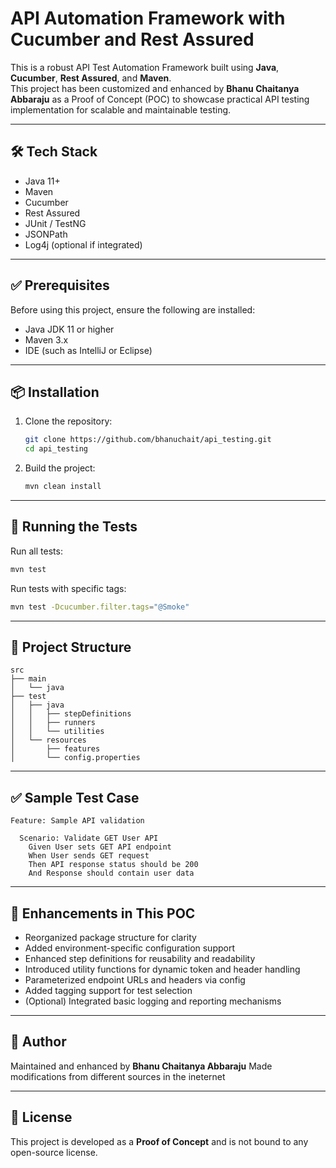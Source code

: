 # API Automation Framework with Cucumber and Rest Assured

This is a robust API Test Automation Framework built using **Java**, **Cucumber**, **Rest Assured**, and **Maven**.  
This project has been customized and enhanced by **Bhanu Chaitanya Abbaraju** as a Proof of Concept (POC) to showcase practical API testing implementation for scalable and maintainable testing.

---

## 🛠️ Tech Stack

- Java 11+
- Maven
- Cucumber
- Rest Assured
- JUnit / TestNG
- JSONPath
- Log4j (optional if integrated)

---

## ✅ Prerequisites

Before using this project, ensure the following are installed:

- Java JDK 11 or higher
- Maven 3.x
- IDE (such as IntelliJ or Eclipse)

---

## 📦 Installation

1. Clone the repository:
   ```bash
   git clone https://github.com/bhanuchait/api_testing.git
   cd api_testing
   ```

2. Build the project:
   ```bash
   mvn clean install
   ```

---

## 🚀 Running the Tests

Run all tests:

```bash
mvn test
```

Run tests with specific tags:

```bash
mvn test -Dcucumber.filter.tags="@Smoke"
```

---

## 📁 Project Structure

```
src
├── main
│   └── java
├── test
│   ├── java
│   │   ├── stepDefinitions
│   │   ├── runners
│   │   └── utilities
│   └── resources
│       ├── features
│       └── config.properties
```

---

## ✅ Sample Test Case

```gherkin
Feature: Sample API validation

  Scenario: Validate GET User API
    Given User sets GET API endpoint
    When User sends GET request
    Then API response status should be 200
    And Response should contain user data
```

---

## 🔧 Enhancements in This POC

- Reorganized package structure for clarity
- Added environment-specific configuration support
- Enhanced step definitions for reusability and readability
- Introduced utility functions for dynamic token and header handling
- Parameterized endpoint URLs and headers via config
- Added tagging support for test selection
- (Optional) Integrated basic logging and reporting mechanisms

---

## 👤 Author

Maintained and enhanced by **Bhanu Chaitanya Abbaraju**
Made modifications from different sources in the ineternet

---

## 📄 License

This project is developed as a **Proof of Concept** and is not bound to any open-source license.
